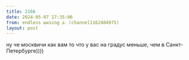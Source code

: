 ```yaml
---
title: 2166
date: 2024-05-07 17:35:06
from: endless шизing ⍼ (channel1162404975)
layout: post
---
```


ну че москвичи как вам то что у вас на градус меньше, чем в Санкт-Петербурге))))
